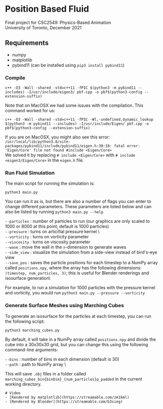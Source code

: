 # Position Based Fluid
Final project for CSC2549: Physics-Based Animation\
University of Toronto, December 2021

## Requirements

- numpy
- matplotlib
- pybind11 (can be installed using `pip3 install pybind11`)

### Compile
```
c++ -O3 -Wall -shared -std=c++11 -fPIC $(python3 -m pybind11 --includes) -I/usr/include/eigen3/ pbf.cpp -o pbf$(python3-config --extension-suffix)
```

Note that on MacOSX we had some issues with the compilation. This command worked for us:

```
c++ -O3 -Wall -shared -std=c++11 -fPIC -Wl,-undefined,dynamic_lookup $(python3 -m pybind11 --includes) -I/usr/include/Eigen/ pbf.cpp -o pbf$(python3-config --extension-suffix)
```
If you are on MacOSX, you might also see this error: 
`/usr/local/lib/python3.8/site-packages/pybind11/include/pybind11/eigen.h:30:10: fatal error: 'Eigen/Core' file not found #include <Eigen/Core>`\
We solved it by replacing `# include <Eigen/Core>` with `# include <eigen3/Eigen/Core>` in the `eigen.h` file.


### Run Fluid Simulation

The main script for running the simulation is:
```
python3 main.py
```
You can run it as is, but there are also a number of flags you can enter to change different parameters. These parameters are listed below and can also be listed by running `python3 main.py --help`

`--particles` : number of particles to run (our graphics are only scaled to 1000 or 8000 at this point; default is 1000 particles)\
`--pressure` : turns on articifial pressure kernel \  
`--vorticity` : turns on vorticity parameter\
`--viscosity` : turns on viscosity parameter \
`--wave` : move the wall in the `x`-dimension to generate waves\
`--side_view` : visualize the simulation from a side-view instead of bird's-eye view \
`--save_pos` : saves the particle positions for each timestep to a NumPy array called `positions.npy`, where the array has the following dimensions: `(timestep, num_particles, 3)`; this is useful for Blender renderings and isosurface generation\

For example, to run a simulation for 1000 particles with the pressure kernel and vorticity, you would run 
`python3 main.py --pressure --vorticity`

### Generate Surface Meshes using Marching Cubes

To generate an isosurface for the particles at each timestep, you can run the following script:

```
python3 marching_cubes.py
```
By default, it will take in a NumPy array called `positions.npy` and divide the cube into a 30x30x30 grid, but you can change this using the following command-line arguments: 

`--bins` : number of bins in each dimension (default is 30)\
`--path` : path to NumPy array \

This will save `.obj` files in a folder called `marching_cubes_bin{binDim}_{num_particles}p_padded` in the current working directory.

```
# Video
- [Rendered by matplotlib](https://streamable.com/zm1kml)
- [Rendered by Blender](https://streamable.com/b3sieg)
